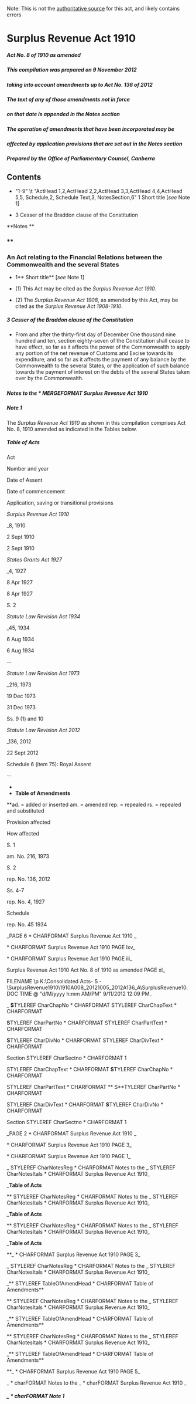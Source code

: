 Note: This is not the [authoritative source](https://www.comlaw.gov.au/Details/C2012C00803) for this act, and likely contains errors

# Surplus Revenue Act 1910

##### Act No. 8 of 1910 as amended

##### This compilation was prepared on 9 November 2012
##### taking into account amendments up to Act No. 136 of 2012


##### The text of any of those amendments not in force
##### on that date is appended in the Notes section


##### The operation of amendments that have been incorporated may be 
##### affected by application provisions that are set out in the Notes section


##### Prepared by the Office of Parliamentary Counsel, Canberra

## 
## Contents


   *   "1-9" \t "ActHead 1,2,ActHead 2,2,ActHead 3,3,ActHead 4,4,ActHead 5,5, Schedule,2, Schedule Text,3, NotesSection,6" 1	Short title [_see_ Note 1]	 

   * 3	Cesser of the Braddon clause of the Constitution	 

**Notes	 **

### **
### An Act relating to the Financial Relations between the Commonwealth and the several States


  * 1**  Short title** [_see_ Note 1]

  * (1) This Act may be cited as the _Surplus Revenue Act 1910_.

  * (2) The _Surplus Revenue Act 1908_, as amended by this Act, may be cited as the _Surplus Revenue Act 1908-1910_.

##### 3  Cesser of the Braddon clause of the Constitution

  * From and after the thirty-first day of December One thousand nine hundred and ten, section eighty-seven of the Constitution shall cease to have effect, so far as it affects the power of the Commonwealth to apply any portion of the net revenue of Customs and Excise towards its expenditure, and so far as it affects the payment of any balance by the Commonwealth to the several States, or the application of such balance towards the payment of interest on the debts of the several States taken over by the Commonwealth.

##### 
##### Notes to the   \* MERGEFORMAT Surplus Revenue Act 1910


##### Note 1

The _Surplus Revenue Act 1910_ as shown in this compilation comprises Act No. 8, 1910 amended as indicated in the Tables below.

##### Table of Acts

Act

Number 
and year


Date 
of Assent


Date of commencement

Application, saving or transitional provisions

_Surplus Revenue Act 1910_

_8, 1910

2 Sept 1910

2 Sept 1910

_States Grants Act 1927_

_4, 1927

8 Apr 1927

8 Apr 1927

S. 2

_Statute Law Revision Act 1934_

_45, 1934

6 Aug 1934

6 Aug 1934

--

_Statute Law Revision Act 1973_

_216, 1973

19 Dec 1973

31 Dec 1973

Ss. 9 (1) and 10

_Statute Law Revision Act 2012_

_136, 2012

22 Sept 2012

Schedule 6 (item 75): Royal Assent

--

  * 
  * **Table of Amendments**


**ad. = added or inserted     am. = amended    rep. = repealed      rs. = repealed and substituted

Provision affected

How affected

S. 1	

am. No. 216, 1973

S. 2	

rep. No. 136, 2012

Ss. 4-7	

rep. No. 4, 1927

Schedule	

rep. No. 45 1934

_PAGE  6              \* CHARFORMAT Surplus Revenue Act 1910       _

  \* CHARFORMAT Surplus Revenue Act 1910                    PAGE  lxv_

  \* CHARFORMAT Surplus Revenue Act 1910                    PAGE  iii_

  Surplus Revenue Act 1910         Act No. 8 of 1910 as amended        PAGE xl_

 FILENAME \p K:\Consolidated Acts\- S -\SurplusRevenue1910\1910A008_20121005_2012A136_A\SurplusRevenue10.DOC  TIME \@ "d/M/yyyy h:mm AM/PM" 9/11/2012 12:09 PM_

_ **S**TYLEREF  CharChapNo  \* CHARFORMAT    STYLEREF  CharChapText  \* CHARFORMAT 

 **S**TYLEREF  CharPartNo  \* CHARFORMAT    STYLEREF  CharPartText  \* CHARFORMAT 

 **S**TYLEREF  CharDivNo  \* CHARFORMAT    STYLEREF  CharDivText  \* CHARFORMAT 

Section  STYLEREF  CharSectno  \* CHARFORMAT 1

 STYLEREF  CharChapText  \* CHARFORMAT    **S**TYLEREF  CharChapNo  \* CHARFORMAT 

 STYLEREF  CharPartText  \* CHARFORMAT   ** S**TYLEREF  CharPartNo  \* CHARFORMAT 

 STYLEREF  CharDivText  \* CHARFORMAT    **S**TYLEREF  CharDivNo  \* CHARFORMAT 

Section  STYLEREF  CharSectno  \* CHARFORMAT 1

_PAGE  2              \* CHARFORMAT Surplus Revenue Act 1910       _

  \* CHARFORMAT Surplus Revenue Act 1910                    PAGE  3_

  \* CHARFORMAT Surplus Revenue Act 1910                    PAGE  1_

_ STYLEREF  CharNotesReg  \* CHARFORMAT Notes to the  _ STYLEREF  CharNotesItals  \* CHARFORMAT Surplus Revenue Act 1910_

_**Table of Acts**

** STYLEREF  CharNotesReg  \* CHARFORMAT Notes to the  _ STYLEREF  CharNotesItals  \* CHARFORMAT Surplus Revenue Act 1910_

_**Table of Acts**

** STYLEREF  CharNotesReg  \* CHARFORMAT Notes to the  _ STYLEREF  CharNotesItals  \* CHARFORMAT Surplus Revenue Act 1910_

_**Table of Acts**

**_  \* CHARFORMAT Surplus Revenue Act 1910                    PAGE  3_

_ STYLEREF  CharNotesReg  \* CHARFORMAT Notes to the  _ STYLEREF  CharNotesItals  \* CHARFORMAT Surplus Revenue Act 1910_

_** STYLEREF  TableOfAmendHead  \* CHARFORMAT Table of Amendments**

** STYLEREF  CharNotesReg  \* CHARFORMAT Notes to the  _ STYLEREF  CharNotesItals  \* CHARFORMAT Surplus Revenue Act 1910_

_** STYLEREF  TableOfAmendHead  \* CHARFORMAT Table of Amendments**

** STYLEREF  CharNotesReg  \* CHARFORMAT Notes to the  _ STYLEREF  CharNotesItals  \* CHARFORMAT Surplus Revenue Act 1910_

_** STYLEREF  TableOfAmendHead  \* CHARFORMAT Table of Amendments**

**_  \* CHARFORMAT Surplus Revenue Act 1910                    PAGE  5_

_  \* charFORMAT Notes to the _  \* charFORMAT Surplus Revenue Act 1910  _

##### _  \* charFORMAT Note 1

